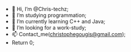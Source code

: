 - 👋 Hi, I’m @Chris-techz;
- 👀 I’m studying programmation; 
- 🌱 I’m currently learning C++ and Java;
- 💞️ I’m looking for a work-study;
- 📫 Contact_me(christophegougis@gmail.com);
- Return 0;
